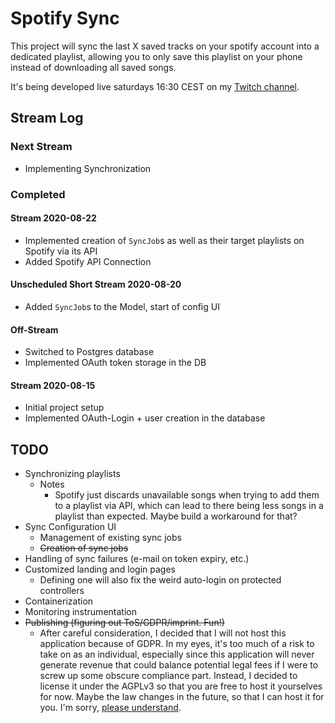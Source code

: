 # Spotify Sync

This project will sync the last X saved tracks on your spotify account into a dedicated playlist,
allowing you to only save this playlist on your phone instead of downloading all saved songs.

It's being developed live saturdays 16:30 CEST on my [Twitch channel](https://www.twitch.tv/RotesWasser).



## Stream Log

### Next Stream

* Implementing Synchronization

### Completed

#### Stream 2020-08-22
* Implemented creation of `SyncJob`s as well as their target playlists on Spotify via its API
* Added Spotify API Connection

#### Unscheduled Short Stream 2020-08-20
* Added `SyncJob`s to the Model, start of config UI

#### Off-Stream
* Switched to Postgres database
* Implemented OAuth token storage in the DB 

#### Stream 2020-08-15
* Initial project setup 
* Implemented OAuth-Login + user creation in the database

## TODO

* Synchronizing playlists
    * Notes
        * Spotify just discards unavailable songs when trying to add them to a playlist via API, which can lead 
        to there being less songs in a playlist than expected. Maybe build a workaround for that?
* Sync Configuration UI
    * Management of existing sync jobs
    * ~~Creation of sync jobs~~
* Handling of sync failures (e-mail on token expiry, etc.)
* Customized landing and login pages
    * Defining one will also fix the weird auto-login on protected controllers
* Containerization
* Monitoring instrumentation
* ~~Publishing (figuring out ToS/GDPR/imprint. Fun!)~~
  * After careful consideration, I decided that I will not host this application because of GDPR. In my eyes, it's too
  much of a risk to take on as an individual, especially since this application will never generate revenue
  that could balance potential legal fees if I were to screw up some obscure compliance part. Instead, I decided
  to license it under the AGPLv3 so that you are free to host it yourselves for now. Maybe the law changes in the
  future, so that I can host it for you. I'm sorry, [please understand](https://www.youtube.com/watch?v=F535Xpu0NDE).
  